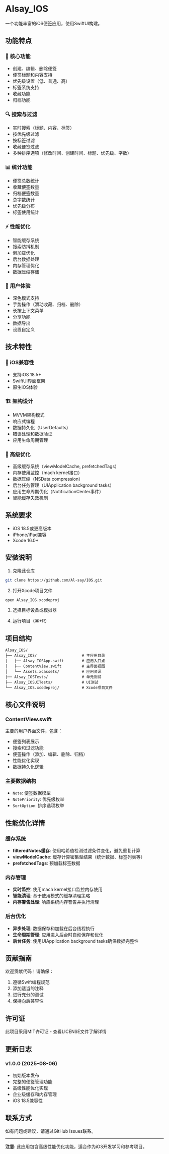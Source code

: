 # Alsay_IOS

一个功能丰富的iOS便签应用，使用SwiftUI构建。

## 功能特点

### 📝 核心功能
- 创建、编辑、删除便签
- 便签标题和内容支持
- 优先级设置（低、普通、高）
- 标签系统支持
- 收藏功能
- 归档功能

### 🔍 搜索与过滤
- 实时搜索（标题、内容、标签）
- 按优先级过滤
- 按标签过滤
- 收藏便签过滤
- 多种排序选项（修改时间、创建时间、标题、优先级、字数）

### 📊 统计功能
- 便签总数统计
- 收藏便签数量
- 归档便签数量
- 总字数统计
- 优先级分布
- 标签使用统计

### ⚡ 性能优化
- 智能缓存系统
- 搜索防抖机制
- 懒加载优化
- 后台数据处理
- 内存管理优化
- 数据压缩存储

### 🎨 用户体验
- 深色模式支持
- 手势操作（滑动收藏、归档、删除）
- 长按上下文菜单
- 分享功能
- 数据导出
- 设置自定义

## 技术特性

### 📱 iOS兼容性
- 支持iOS 18.5+
- SwiftUI界面框架
- 原生iOS体验

### 🏗️ 架构设计
- MVVM架构模式
- 响应式编程
- 数据持久化（UserDefaults）
- 错误处理和数据验证
- 应用生命周期管理

### 🚀 高级优化
- 高级缓存系统（viewModelCache, prefetchedTags）
- 内存使用监控（mach kernel接口）
- 数据压缩（NSData compression）
- 后台任务管理（UIApplication background tasks）
- 应用生命周期优化（NotificationCenter事件）
- 智能缓存失效机制

## 系统要求

- iOS 18.5或更高版本
- iPhone/iPad兼容
- Xcode 16.0+

## 安装说明

1. 克隆此仓库
```bash
git clone https://github.com/Al-say/IOS.git
```

2. 打开Xcode项目文件
```bash
open Alsay_IOS.xcodeproj
```

3. 选择目标设备或模拟器

4. 运行项目（⌘+R）

## 项目结构

```
Alsay_IOS/
├── Alsay_IOS/                    # 主应用目录
│   ├── Alsay_IOSApp.swift        # 应用入口点
│   ├── ContentView.swift         # 主界面视图
│   └── Assets.xcassets/          # 应用资源
├── Alsay_IOSTests/               # 单元测试
├── Alsay_IOSUITests/             # UI测试
└── Alsay_IOS.xcodeproj/          # Xcode项目文件
```

## 核心文件说明

### ContentView.swift
主要的用户界面文件，包含：
- 便签列表展示
- 搜索和过滤功能
- 便签操作（添加、编辑、删除、归档）
- 性能优化实现
- 数据持久化逻辑

### 主要数据结构
- `Note`: 便签数据模型
- `NotePriority`: 优先级枚举
- `SortOption`: 排序选项枚举

## 性能优化详情

### 缓存系统
- **filteredNotes缓存**: 使用哈希值检测过滤条件变化，避免重复计算
- **viewModelCache**: 缓存计算密集型结果（统计数据、标签列表等）
- **prefetchedTags**: 预加载标签数据

### 内存管理
- **实时监控**: 使用mach kernel接口监控内存使用
- **智能清理**: 基于使用模式的缓存清理策略
- **内存警告处理**: 响应系统内存警告并执行清理

### 后台优化
- **异步处理**: 数据保存和加载在后台线程执行
- **生命周期管理**: 应用进入后台时自动保存和优化
- **后台任务**: 使用UIApplication background tasks确保数据完整性

## 贡献指南

欢迎贡献代码！请确保：
1. 遵循Swift编程规范
2. 添加适当的注释
3. 进行充分的测试
4. 保持向后兼容性

## 许可证

此项目采用MIT许可证 - 查看LICENSE文件了解详情

## 更新日志

### v1.0.0 (2025-08-06)
- 初始版本发布
- 完整的便签管理功能
- 高级性能优化实现
- 企业级缓存和内存管理
- iOS 18.5兼容性

## 联系方式

如有问题或建议，请通过GitHub Issues联系。

---

**注意**: 此应用包含高级性能优化功能，适合作为iOS开发学习和参考项目。
